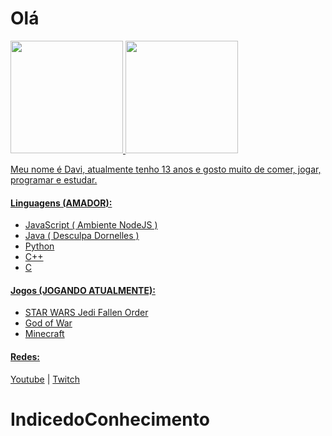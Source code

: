 # Olá

<div>
  <a href="https://github.com/indicedoconhecimento">
  <img height="180em" src="https://github-readme-stats.vercel.app/api/top-langs/?username=indicedoconhecimento&layout=compact&langs_count=7&theme=dracula"/>
  <img height="180em" src="https://github-readme-stats.vercel.app/api?username=indicedoconhecimento&show_icons=true&theme=dracula&include_all_commits=true&count_private=true"/>
  
</div>

Meu nome é Davi, atualmente tenho 13 anos e gosto muito de comer, jogar, programar e estudar.

#### Linguagens (AMADOR):

- JavaScript ( Ambiente NodeJS )
- Java ( Desculpa Dornelles )
- Python
- C++
- C

#### Jogos (JOGANDO ATUALMENTE):

- STAR WARS Jedi Fallen Order
- God of War
- Minecraft

#### Redes:

[Youtube](https://www.youtube.com/channel/UC0xfX57xJfXto1qLucsBS6Q) | 
[Twitch](https://www.twitch.tv/indice_do_conhecimento)
# IndicedoConhecimento
